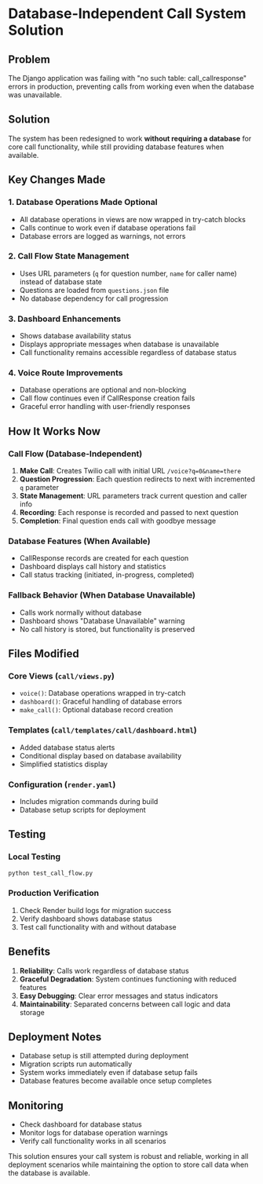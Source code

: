# Database-Independent Call System Solution

## Problem
The Django application was failing with "no such table: call_callresponse" errors in production, preventing calls from working even when the database was unavailable.

## Solution
The system has been redesigned to work **without requiring a database** for core call functionality, while still providing database features when available.

## Key Changes Made

### 1. Database Operations Made Optional
- All database operations in views are now wrapped in try-catch blocks
- Calls continue to work even if database operations fail
- Database errors are logged as warnings, not errors

### 2. Call Flow State Management
- Uses URL parameters (`q` for question number, `name` for caller name) instead of database state
- Questions are loaded from `questions.json` file
- No database dependency for call progression

### 3. Dashboard Enhancements
- Shows database availability status
- Displays appropriate messages when database is unavailable
- Call functionality remains accessible regardless of database status

### 4. Voice Route Improvements
- Database operations are optional and non-blocking
- Call flow continues even if CallResponse creation fails
- Graceful error handling with user-friendly responses

## How It Works Now

### Call Flow (Database-Independent)
1. **Make Call**: Creates Twilio call with initial URL `/voice?q=0&name=there`
2. **Question Progression**: Each question redirects to next with incremented `q` parameter
3. **State Management**: URL parameters track current question and caller info
4. **Recording**: Each response is recorded and passed to next question
5. **Completion**: Final question ends call with goodbye message

### Database Features (When Available)
- CallResponse records are created for each question
- Dashboard displays call history and statistics
- Call status tracking (initiated, in-progress, completed)

### Fallback Behavior (When Database Unavailable)
- Calls work normally without database
- Dashboard shows "Database Unavailable" warning
- No call history is stored, but functionality is preserved

## Files Modified

### Core Views (`call/views.py`)
- `voice()`: Database operations wrapped in try-catch
- `dashboard()`: Graceful handling of database errors
- `make_call()`: Optional database record creation

### Templates (`call/templates/call/dashboard.html`)
- Added database status alerts
- Conditional display based on database availability
- Simplified statistics display

### Configuration (`render.yaml`)
- Includes migration commands during build
- Database setup scripts for deployment

## Testing

### Local Testing
```bash
python test_call_flow.py
```

### Production Verification
1. Check Render build logs for migration success
2. Verify dashboard shows database status
3. Test call functionality with and without database

## Benefits

1. **Reliability**: Calls work regardless of database status
2. **Graceful Degradation**: System continues functioning with reduced features
3. **Easy Debugging**: Clear error messages and status indicators
4. **Maintainability**: Separated concerns between call logic and data storage

## Deployment Notes

- Database setup is still attempted during deployment
- Migration scripts run automatically
- System works immediately even if database setup fails
- Database features become available once setup completes

## Monitoring

- Check dashboard for database status
- Monitor logs for database operation warnings
- Verify call functionality works in all scenarios

This solution ensures your call system is robust and reliable, working in all deployment scenarios while maintaining the option to store call data when the database is available. 